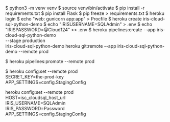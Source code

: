 $ python3 -m venv venv
$ source venv/bin/activate
$ pip install -r requirements.txt
$ pip install Flask
$ pip freeze > requirements.txt
$ heroku login
$ echo "web: gunicorn app:app" > Procfile
$ heroku create iris-cloud-sql-python-demo
$ echo "IRISUSERNAME=SQLAdmin" > .env
$ echo "IRISPASSWORD=@Cloud124" >> .env
$ heroku pipelines:create --app iris-cloud-sql-python-demo \
    --stage production \
    iris-cloud-sql-python-demo
heroku git:remote --app iris-cloud-sql-python-demo --remote prod

$ heroku pipelines:promote --remote prod

$ heroku config:set --remote prod \
  SECRET_KEY=the-prod-key \
  APP_SETTINGS=config.StagingConfig

  heroku config:set --remote prod \
  HOST=isc_cloudsql_host_url \
  IRIS_USERNAME=SQLAdmin \
  IRIS_PASSWORD=Password \
  APP_SETTINGS=config.StagingConfig
